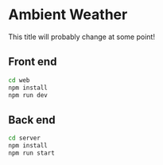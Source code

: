 # Ambient Weather

This title will probably change at some point!

## Front end

```bash
cd web
npm install
npm run dev
```

## Back end
```bash
cd server
npm install
npm run start
```